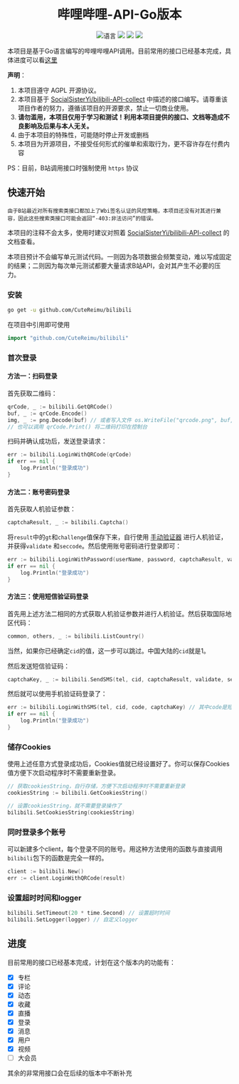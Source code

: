 <div align="center">

# 哔哩哔哩-API-Go版本

![](https://img.shields.io/github/go-mod/go-version/CuteReimu/bilibili "语言")
[![](https://img.shields.io/github/actions/workflow/status/CuteReimu/bilibili/golangci-lint.yml?branch=master)](https://github.com/CuteReimu/bilibili/actions/workflows/golangci-lint.yml "代码分析")
[![](https://img.shields.io/github/contributors/CuteReimu/bilibili)](https://github.com/CuteReimu/bilibili/graphs/contributors "贡献者")
[![](https://img.shields.io/github/license/CuteReimu/bilibili)](https://github.com/CuteReimu/bilibili/blob/master/LICENSE "许可协议")
</div>

本项目是基于Go语言编写的哔哩哔哩API调用。目前常用的接口已经基本完成，具体进度可以看[这里](#进度)

**声明**：

1. 本项目遵守 AGPL 开源协议。
2. 本项目基于 [SocialSisterYi/bilibili-API-collect](https://github.com/SocialSisterYi/bilibili-API-collect)
   中描述的接口编写。请尊重该项目作者的努力，遵循该项目的开源要求，禁止一切商业使用。
3. **请勿滥用，本项目仅用于学习和测试！利用本项目提供的接口、文档等造成不良影响及后果与本人无关。**
4. 由于本项目的特殊性，可能随时停止开发或删档
5. 本项目为开源项目，不接受任何形式的催单和索取行为，更不容许存在付费内容

PS：目前，B站调用接口时强制使用 `https` 协议

## 快速开始

`由于B站最近对所有搜索类接口都加上了Wbi签名认证的风控策略，本项目还没有对其进行兼容，因此这些搜索类接口可能会返回“-403:非法访问”的错误。`

本项目的注释不会太多，使用时建议对照着 [SocialSisterYi/bilibili-API-collect](https://github.com/SocialSisterYi/bilibili-API-collect) 的文档查看。

本项目预计不会编写单元测试代码。一则因为各项数据会频繁变动，难以写成固定的结果；二则因为每次单元测试都要大量请求B站API，会对其产生不必要的压力。

### 安装

```bash
go get -u github.com/CuteReimu/bilibili
```

在项目中引用即可使用

```go
import "github.com/CuteReimu/bilibili"
```

### 首次登录

#### 方法一：扫码登录

首先获取二维码：

```go
qrCode, _ := bilibili.GetQRCode()
buf, _ := qrCode.Encode()
img, _ := png.Decode(buf) // 或者写入文件 os.WriteFile("qrcode.png", buf, 0644)
// 也可以调用 qrCode.Print() 将二维码打印在控制台
```

扫码并确认成功后，发送登录请求：

```go
err := bilibili.LoginWithQRCode(qrCode)
if err == nil {
    log.Println("登录成功")
}
```

#### 方法二：账号密码登录

首先获取人机验证参数：

```go
captchaResult, _ := bilibili.Captcha()
```

将`result`中的`gt`和`challenge`值保存下来，自行使用 [手动验证器](https://kuresaru.github.io/geetest-validator/) 进行人机验证，并获得`validate`
和`seccode`。然后使用账号密码进行登录即可：

```go
err := bilibili.LoginWithPassword(userName, password, captchaResult, validate, seccode)
if err == nil {
    log.Println("登录成功")
}
```

#### 方法三：使用短信验证码登录

首先用上述方法二相同的方式获取人机验证参数并进行人机验证。然后获取国际地区代码：

```go
common, others, _ := bilibili.ListCountry()
```

当然，如果你已经确定`cid`的值，这一步可以跳过。中国大陆的`cid`就是1。

然后发送短信验证码：

```go
captchaKey, _ := bilibili.SendSMS(tel, cid, captchaResult, validate, seccode)
```

然后就可以使用手机验证码登录了：

```go
err := bilibili.LoginWithSMS(tel, cid, code, captchaKey) // 其中code是短信验证码
if err == nil {
    log.Println("登录成功")
}
```

### 储存Cookies

使用上述任意方式登录成功后，Cookies值就已经设置好了。你可以保存Cookies值方便下次启动程序时不需要重新登录。

```go
// 获取cookiesString，自行存储，方便下次启动程序时不需要重新登录
cookiesString := bilibili.GetCookiesString()

// 设置cookiesString，就不需要登录操作了
bilibili.SetCookiesString(cookiesString)
```

### 同时登录多个账号

可以新建多个client，每个登录不同的账号。用这种方法使用的函数与直接调用`bilibili`包下的函数是完全一样的。

```go
client := bilibili.New()
err := client.LoginWithQRCode(result)
```

### 设置超时时间和logger

```go
bilibili.SetTimeout(20 * time.Second) // 设置超时时间
bilibili.SetLogger(logger) // 自定义logger
```

## 进度

目前常用的接口已经基本完成，计划在这个版本内的功能有：

- [x] 专栏
- [x] 评论
- [x] 动态
- [x] 收藏
- [x] 直播
- [x] 登录
- [x] 消息
- [x] 用户
- [x] 视频
- [ ] 大会员

其余的非常用接口会在后续的版本中不断补充

